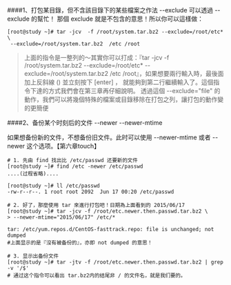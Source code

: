 ####1、打包某目錄，但不含該目錄下的某些檔案之作法  --exclude
可以透過 --exclude 的幫忙！ 那個 exclude 就是不包含的意思！所以你可以這樣做：

```
[root@study ~]# tar -jcv  -f /root/system.tar.bz2 --exclude=/root/etc* \
 --exclude=/root/system.tar.bz2  /etc /root
 ```

>上面的指令是一整列的～其實你可以打成：『tar -jcv -f /root/system.tar.bz2 --exclude=/root/etc* --exclude=/root/system.tar.bz2 /etc /root』，如果想要兩行輸入時，最後面加上反斜線 (\) 並立刻按下 [enter] ， 就能夠到第二行繼續輸入了。這個指令下達的方式我們會在第三章再仔細說明。 透過這個 --exclude="file" 的動作，我們可以將幾個特殊的檔案或目錄移除在打包之列，讓打包的動作變的更簡便

####2、备份某个时刻后的文件  --newer  --newer-mtime

如果想备份新的文件，不想备份旧文件。此时可以使用 --newer-mtime 或者 --newer 这个选项。【第六章touch】

```
# 1. 先由 find 找出比 /etc/passwd 还要新的文件
[root@study ~]# find /etc -newer /etc/passwd
....(过程省略)....

[root@study ~]# ll /etc/passwd
-rw-r--r--. 1 root root 2092  Jun 17 00:20 /etc/passwd

# 2. 好了，那麼使用 tar 來進行打包吧！日期為上面看到的 2015/06/17
[root@study ~]# tar -jcv -f /root/etc.newer.then.passwd.tar.bz2 \
> --newer-mtime="2015/06/17" /etc/*

tar: /etc/yum.repos.d/CentOS-fasttrack.repo: file is unchanged; not dumped
#上面显示的是『沒有被备份的』，亦即 not dumped 的意思！

# 3. 显示出备份文件
[root@study ~]# tar -jtv -f /root/etc.newer.then.passwd.tar.bz2 | grep -v '/$' 
# 通过这个指令可以看出 tar.bz2内的结尾非 / 的文件名，就是我们要的。
```

